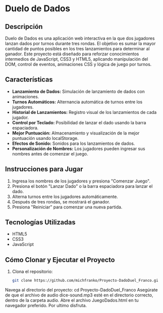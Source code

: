 # Duelo de Dados

## Descripción
Duelo de Dados es una aplicación web interactiva en la que dos jugadores lanzan dados por turnos durante tres rondas. El objetivo es sumar la mayor cantidad de puntos posibles en los tres lanzamientos para determinar al ganador. Este proyecto está diseñado para reforzar conocimientos intermedios de JavaScript, CSS3 y HTML5, aplicando manipulación del DOM, control de eventos, animaciones CSS y lógica de juego por turnos.

## Características
- **Lanzamiento de Dados:** Simulación de lanzamiento de dados con animaciones.
- **Turnos Automáticos:** Alternancia automática de turnos entre los jugadores.
- **Historial de Lanzamientos:** Registro visual de los lanzamientos de cada jugador.
- **Control por Teclado:** Posibilidad de lanzar el dado usando la barra espaciadora.
- **Mejor Puntuación:** Almacenamiento y visualización de la mejor puntuación usando localStorage.
- **Efectos de Sonido:** Sonidos para los lanzamientos de dados.
- **Personalización de Nombres:** Los jugadores pueden ingresar sus nombres antes de comenzar el juego.

## Instrucciones para Jugar
1. Ingresa los nombres de los jugadores y presiona "Comenzar Juego".
2. Presiona el botón "Lanzar Dado" o la barra espaciadora para lanzar el dado.
3. Alterna turnos entre los jugadores automáticamente.
4. Después de tres rondas, se mostrará el ganador.
5. Presiona "Reiniciar" para comenzar una nueva partida.

## Tecnologías Utilizadas
- HTML5
- CSS3
- JavaScript

## Cómo Clonar y Ejecutar el Proyecto
1. Clona el repositorio:
   ```bash
   git clone https://github.com/michfranko/Proyecto-DadoDuel_Franco.git
Navega al directorio del proyecto:
cd Proyecto-DadoDuel_Franco
Asegúrate de que el archivo de audio dice-sound.mp3 esté en el directorio correcto, dentro de la carpeta audio.
Abre el archivo JuegoDados.html en tu navegador preferido.
Por ultimo disfruta.


